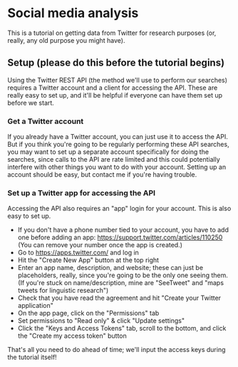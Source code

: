 # Social media analysis

This is a tutorial on getting data from Twitter for research purposes (or, really, any old purpose you might have).

## Setup (please do this before the tutorial begins)

Using the Twitter REST API (the method we'll use to perform our searches) requires a Twitter account and a client for accessing the API.  These are really easy to set up, and it'll be helpful if everyone can have them set up before we start.

### Get a Twitter account

If you already have a Twitter account, you can just use it to access the API.  But if you think you're going to be regularly performing these API searches, you may want to set up a separate account specifically for doing the searches, since calls to the API are rate limited and this could potentially interfere with other things you want to do with your account.  Setting up an account should be easy, but contact me if you're having trouble.

### Set up a Twitter app for accessing the API

Accessing the API also requires an "app" login for your account. This is also easy to set up.

* If you don't have a phone number tied to your account, you have to add one before adding an app: https://support.twitter.com/articles/110250 (You can remove your number once the app is created.)
* Go to https://apps.twitter.com/ and log in
* Hit the "Create New App" button at the top right
* Enter an app name, description, and website; these can just be placeholders, really, since you're going to be the only one seeing them. (If you're stuck on name/description, mine are "SeeTweet" and "maps tweets for linguistic research")
* Check that you have read the agreement and hit "Create your Twitter application"
* On the app page, click on the "Permissions" tab
* Set permissions to "Read only" & click "Update settings"
* Click the "Keys and Access Tokens" tab, scroll to the bottom, and click the "Create my access token" button

That's all you need to do ahead of time; we'll input the access keys during the tutorial itself!
